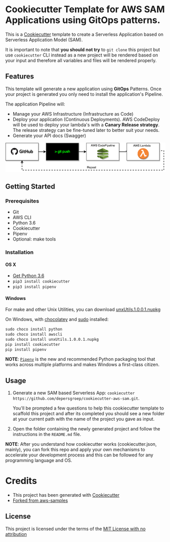 # Cookiecutter Template for AWS SAM Applications using GitOps patterns.

This is a [Cookiecutter](https://github.com/audreyr/cookiecutter) template to create a Serverless Application based on Serverless Application Model (SAM).

It is important to note that **you should not try** to `git clone` this project but use `cookiecutter` CLI instead as a new project will be rendered based on your input and therefore all variables and files will be rendered properly.

## Features

This template will generate a new application using **GitOps** Patterns. Once your project is generated you only need to install the application's Pipeline. 

The application Pipeline will:
- Manage your AWS Infrastructure (Infrastructure as Code)  
- Deploy your application (Continuous Deployments). AWS CodeDeploy will be used to deploy your lambda's with a **Canary Release strategy**. The release strategy can be fine-tuned later to better suit your needs.
- Generate your API docs (Swagger)

![GitOps](img/GitOps_pipeline.png)

## Getting Started

### Prerequisites

- Git
- AWS CLI
- Python 3.6
- Cookiecutter
- Pipenv
- Optional: make tools

### Installation

#### OS X
- [Get Python 3.6](https://www.python.org/downloads/release/python-360/)
- `pip3 install cookiecutter`
- `pip3 install pipenv`


#### Windows

For make and other Unix Utilities, you can download [unxUtils.1.0.0.1.nupkg](https://artifactory.persgroep.cloud/artifactory/ext-release-local/org/chocolatey/UnxUtils/1.0.0.1/unxUtils.1.0.0.1.nupkg)

On Windows, with [chocolatey](https://chocolatey.org) and [sudo](https://chocolatey.org/packages/sudo) installed:

```
sudo choco install python
sudo choco install awscli
sudo choco install unxUtils.1.0.0.1.nupkg
pip install cookiecutter
pip install pipenv
```


**NOTE**: [`Pipenv`](https://github.com/pypa/pipenv) is the new and recommended Python packaging tool that works across multiple platforms and makes Windows a first-class citizen.

## Usage

1. Generate a new SAM based Serverless App: `cookiecutter https://github.com/depersgroep/cookiecutter-aws-sam.git`. 

	You'll be prompted a few questions to help this cookiecutter template to scaffold this project and after its completed you should see a new folder at your current path with the name of the project you gave as input.
2. Open the folder containing the newly generated project and follow the instructions in the ```README.md``` file.

**NOTE**: After you understand how cookiecutter works (cookiecutter.json, mainly), you can fork this repo and apply your own mechanisms to accelerate your development process and this can be followed for any programming language and OS.


# Credits

* This project has been generated with [Cookiecutter](https://github.com/audreyr/cookiecutter)
* [Forked from aws-samples](https://github.com/aws-samples/cookiecutter-aws-sam-python)


License
-------

This project is licensed under the terms of the [MIT License with no attribution](/LICENSE)
